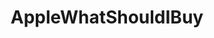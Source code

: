 ---
title: AppleWhatShouldIBuy
crosslinks:
- apple
- mac
- iOSBeta
- SuggestALaptop
- learnprogramming
- hardwareswap
---